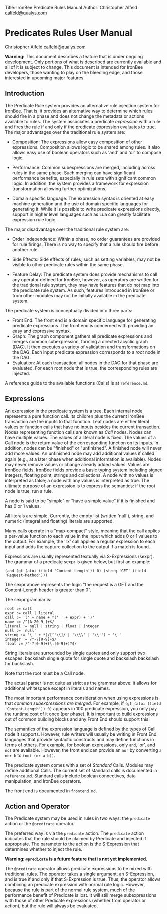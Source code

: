 Title:  IronBee Predicate Rules Manual
Author: Christopher Alfeld <calfeld@qualys.com>

Predicates Rules User Manual
============================

Christopher Alfeld <calfeld@qualys.com><br>

**Warning:** This document describes a feature that is under ongoing development.  Only portions of what is described are currently available and all of it is subject to change.  This document is intended for IronBee developers, those wanting to play on the bleeding edge, and those interested in upcoming major features.

Introduction
------------

The Predicate Rule system provides an alternative rule injection system for IronBee.  That is, it provides an alternative way to determine which rules should fire in a phase and does not change the metadata or actions available to rules.  The system associates a predicate *expression* with a rule and fires the rule if and only if the predicate expression evaluates to true.  The major advantages over the traditional rule system are:

* Composition: The expressions allow easy composition of other expressions.  Composition allows logic to be shared among rules.  It also allows easy use of boolean operators such as 'and' and 'or' to compose logic.

* Performance: Common subexpressions are merged, including across rules in the same phase.  Such merging can have significant performance benefits, especially in rule sets with significant common logic.  In addition, the system provides a framework for expression transformation allowing further optimizations.

* Domain specific language: The expression syntax is oriented at easy machine generation and the use of domain specific languages for generating it.  While it is possible to write predicate expressions directly, support in higher level languages such as Lua can greatly facilitate expression rule logic.

The major disadvantage over the traditional rule system are:

* Order Independence: Within a phase, no order guarantees are provided for rule firings.  There is no way to specify that a rule should fire before another rule.

* Side Effects: Side effects of rules, such as setting variables, may not be visible to other predicate rules within the same phase.

* Feature Delay: The predicate system does provide mechanisms to call any operator defined for IronBee, however, as operators are written for the traditional rule system, they may have features that do not map into the predicate rule system.  As such, features introduced in IronBee or from other modules may not be initially available in the predicate system.

The predicate system is conceptually divided into three parts:

* Front End: The front end is a domain specific language for generating predicate expressions.  The front end is concerned with providing an easy and expressive syntax.
* Graph: The graph component gathers all predicate expressions and merges common subexpression, forming a directed acyclic graph (DAG).  It then executes a variety of validation and transformations on the DAG.  Each input predicate expression corresponds to a *root* node in the DAG.
* Evaluation: At each transaction, all nodes in the DAG for that phase are evaluated.  For each root node that is true, the corresponding rules are injected.

A reference guide to the available functions (Calls) is at `reference.md`.

Expressions
-----------

An expression in the predicate system is a tree.  Each internal node represents a pure function call.  Its children plus the current IronBee transaction are the inputs to that function.  Leaf nodes are either literal values or function calls that have no inputs besides the current transaction.  Nodes representing function calls are known as *Call* nodes.  Nodes can have multiple values.  The values of a literal node is fixed.  The values of a Call node is the return value of the corresponding function on its inputs.    In addition, nodes can be "finished" or "unfinished".  A finished node will never add more values.  An unfinished node may add additional values if called again (e.g., at a later phase when additional information is available).  Nodes may never remove values or change already added values.  Values are IronBee fields.  IronBee fields provide a basic typing system including signed integers, floating point, strings and collections.  A node with no values is interpreted as false; a node with any values is interpreted as true.  The ultimate purpose of an expression is to express the semantics: if the root node is true, run a rule.

A node is said to be "simple" or "have a simple value" if it is finished and has 0 or 1 values.

All literals are simple.  Currently, the empty list (written 'null'), string, and numeric (integral and floating) literals are supported.

Many calls operate in a "map-compact" style, meaning that the call applies a per-value function to each value in the input which adds 0 or 1 values to the output.  For example, the 'rx' call applies a regular expression to each input and adds the capture collection to the output if a match is found.

Expressions are usually represented textually via S-Expressions (sexpr).  The grammar of a predicate sexpr is given below, but first an example:

    (and (gt (atoi (field 'Content-Length')) 0) (streq 'GET' (field 'Request-Method')))

The sexpr above represents the logic "the request is a GET and the Content-Length header is greater than 0".

The sexpr grammar is:

    root := call
    expr := call | literal
    call := '(' + name + *(' ' + expr) + ')'
    name := /^[A-Z0-9_]+$/
    literal := null | string | float | integer
    null := 'null'
    string := '\'' + *(/[^'\\]/ | '\\\\' | '\\'') + '\''
    integer := /^-?[0-9]+$/
    float := /^-?[0-9]+(\.[0-9]+)?$/

String literals are surrounded by single quotes and only support two escapes: backslash single quote for single quote and backslash backslash for backslash.

Note that the root must be a Call node.

The actual parser is not quite as strict as the grammar above: it allows for additional whitespace except in literals and names.

The most important performance consideration when using expressions is that *common subexpressions are merged*.  For example, if `(gt (atoi (field 'Content-Length')) 0)` appears in 100 predicate expression, you only pay the runtime cost of it once (per phase).  It is important to build expressions out of common building blocks and any Front End should support this.

The semantics of the expression language is defined by the types of Call node it supports.  However, rule writers will usually be writing in Front End languages that provide syntactic constructs and may define functions in terms of others.  For example, for boolean expressions, only `and`, 'or', and `not` are available.  However, the front end can provide an `nor` by converting `a nor b` to `(not (or a b))`.

The predicate system comes with a set of *Standard* Calls.  Modules may define additional Calls.  The current set of standard calls is documented in `reference.md`.  Standard calls include boolean connectives, data manipulation, and IronBee operators.

The front end is documented in `frontend.md`.

Action and Operator
-------------------

The Predicate system may be used in rules in two ways: the `predicate` action or the `@predicate` operator.

The preferred way is via the `predicate` action.  The `predicate` action indicates that the rule should be claimed by Predicate and injected if appropriate.  The parameter to the action is the S-Expression that determines whether to inject the rule.

**Warning: `@predicate` is a future feature that is not yet implemented.**

The `@predicate` operator allows predicate expressions to be mixed with traditional rules.  The operator takes a single argument, an S-Expression, and is true if and only if that S-Expression is true.  Thus, the operator allows combining an predicate expression with normal rule logic.  However, because the rule is part of the normal rule system, much of the performance benefit of Predicate is lost.  It will still merge subexpressions with those of other Predicate expressions (whether from operator or action), but the rule will always be evaluated.
